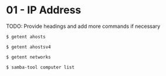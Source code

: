# 01 - IP Address

TODO: Provide headings and add more commands if necessary

```
$ getent ahosts

$ getent ahostsv4

$ getent networks

$ samba-tool computer list
```